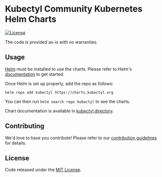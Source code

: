 # Kubectyl Community Kubernetes Helm Charts

[![License](https://img.shields.io/github/license/kubectyl/helm-charts)](https://github.com/kubectyl/charts/blob/main/LICENSE)

The code is provided as-is with no warranties.

## Usage

[Helm](https://helm.sh) must be installed to use the charts.
Please refer to Helm's [documentation](https://helm.sh/docs/) to get started.

Once Helm is set up properly, add the repo as follows:

```console
helm repo add kubectyl https://charts.kubectyl.org
```

You can then run `helm search repo kubectyl` to see the charts.

<!-- Keep full URL links to repo files because this README syncs from main to gh-pages.  -->
Chart documentation is available in [kubectyl directory](https://github.com/kubectyl/helm-charts/blob/main/charts/kubectyl/README.md).

## Contributing

<!-- Keep full URL links to repo files because this README syncs from main to gh-pages.  -->
We'd love to have you contribute! Please refer to our [contribution guidelines](https://github.com/kubectyl/helm-charts/blob/main/CONTRIBUTING.md) for details.

## License

<!-- Keep full URL links to repo files because this README syncs from main to gh-pages.  -->
Code released under the [MIT License](https://github.com/kubectyl/helm-charts/blob/main/LICENSE).
